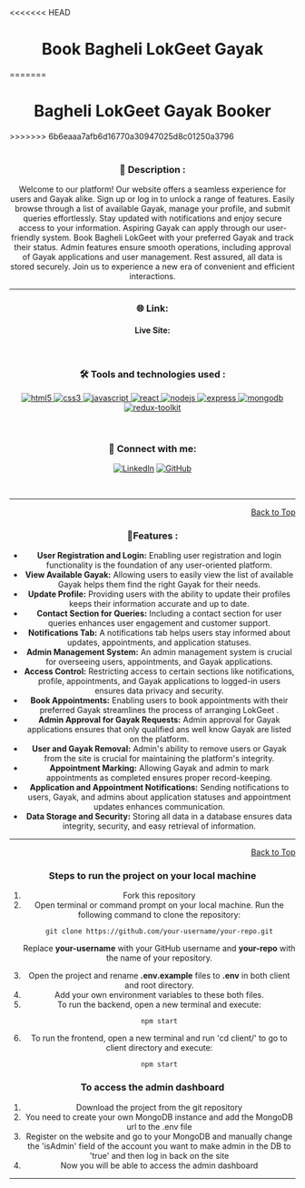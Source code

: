 <div id="top">
<<<<<<< HEAD
<h1 align="center">Book Bagheli LokGeet Gayak</h1>
=======
<h1 align="center">Bagheli LokGeet Gayak Booker</h1>
>>>>>>> 6b6eaaa7afb6d16770a30947025d8c01250a3796

<div align="center">
  <br>

<h3>📝 Description :</h3> 
Welcome to our platform! Our website offers a seamless experience for users and Gayak alike. Sign up or log in to unlock a range of features. Easily browse through a list of available Gayak, manage your profile, and submit queries effortlessly. Stay updated with notifications and enjoy secure access to your information. Aspiring Gayak can apply through our user-friendly system. Book Bagheli LokGeet with your preferred Gayak and track their status. Admin features ensure smooth operations, including approval of Gayak applications and user management. Rest assured, all data is stored securely. Join us to experience a new era of convenient and efficient interactions.

<br/>

---

### 🌐 Link:

<h4> Live Site:  </h4>

<br>

### 🛠️ Tools and technologies used :

<div align=center>

<a href="https://www.w3.org/html/" target="_blank" rel="noreferrer"> <img src="https://img.shields.io/badge/HTML5-E34F26?style=for-the-badge&logo=html5&logoColor=white" alt="html5"/> </a>
<a href="https://www.w3schools.com/css/" target="_blank" rel="noreferrer"> <img src="https://img.shields.io/badge/CSS3-1572B6?style=for-the-badge&logo=css3&logoColor=white" alt="css3" /> </a>
<a href="https://developer.mozilla.org/en-US/docs/Web/JavaScript" target="_blank" rel="noreferrer"> <img src="https://img.shields.io/badge/JavaScript-F7DF1E?style=for-the-badge&logo=javascript&logoColor=black" alt="javascript"/> </a>
<a href="https://reactjs.org/" target="_blank" rel="noreferrer"> <img src="https://img.shields.io/badge/React-20232A?style=for-the-badge&logo=react&logoColor=white&color=148dff" alt="react" /> </a>
<a href="https://nodejs.org" target="_blank" rel="noreferrer"> <img src="https://img.shields.io/badge/Node.js-8A2BE2?style=for-the-badge&logo=Node.js&color=b3ffb0" alt="nodejs" /> </a>
<a href="https://expressjs.com" target="_blank" rel="noreferrer"> <img src="https://img.shields.io/badge/Express.js-404D59?style=for-the-badge&color=008712" alt="express"/> </a>
<a href="https://www.mongodb.com/" target="_blank" rel="noreferrer"> <img src="https://img.shields.io/badge/MongoDB-4EA94B?style=for-the-badge&logo=mongodb&logoColor=white" alt="mongodb" /> </a>
<a href="https://redux-toolkit.js.org/" target="_blank" rel="noreferrer"> <img src="https://img.shields.io/badge/Redux-593D88?style=for-the-badge&logo=redux&logoColor=white" alt="redux-toolkit" /> </a>

</div>

<br>

### 👋 Connect with me:

<div align=center>

[![LinkedIn](https://img.shields.io/badge/LinkedIn-0A66C2.svg?style=for-the-badge&logo=LinkedIn&logoColor=white)](https://www.linkedin.com/in/dipesh-dwivedi17/)
[![GitHub](https://img.shields.io/badge/GitHub-100000?style=for-the-badge&logo=github&logoColor=white)](https://github.com/Dipesh412)

</div>

<br>

---

<p align="right"><a href="#top">Back to Top</a></p>

### 📃Features :

<ul>
  <li><strong>User Registration and Login:</strong> Enabling user registration and login functionality is the foundation of any user-oriented platform.</li>
  <li><strong>View Available Gayak:</strong> Allowing users to easily view the list of available Gayak helps them find the right Gayak for their needs.</li>
  <li><strong>Update Profile:</strong> Providing users with the ability to update their profiles keeps their information accurate and up to date.</li>
  <li><strong>Contact Section for Queries:</strong> Including a contact section for user queries enhances user engagement and customer support.</li>
  <li><strong>Notifications Tab:</strong> A notifications tab helps users stay informed about updates, appointments, and application statuses.</li>
  <li><strong>Admin Management System:</strong> An admin management system is crucial for overseeing users, appointments, and Gayak applications.</li>
  <li><strong>Access Control:</strong> Restricting access to certain sections like notifications, profile, appointments, and Gayak applications to logged-in users ensures data privacy and security.</li>
  <li><strong>Book Appointments:</strong> Enabling users to book appointments with their preferred Gayak streamlines the process of arranging LokGeet .</li>
  <li><strong>Admin Approval for Gayak Requests:</strong> Admin approval for Gayak applications ensures that only qualified ans well know Gayak are listed on the platform.</li>
  <li><strong>User and Gayak Removal:</strong> Admin's ability to remove users or Gayak from the site is crucial for maintaining the platform's integrity.</li>
  <li><strong>Appointment Marking:</strong> Allowing Gayak and admin to mark appointments as completed ensures proper record-keeping.</li>
  <li><strong>Application and Appointment Notifications:</strong> Sending notifications to users, Gayak, and admins about application statuses and appointment updates enhances communication.</li>
  <li><strong>Data Storage and Security:</strong> Storing all data in a database ensures data integrity, security, and easy retrieval of information.</li>
</ul>

<hr/>

<p align="right"><a href="#top">Back to Top</a></p>

### Steps to run the project on your local machine

<ol>
<li>Fork this repository</li>
<li>Open terminal or command prompt on your local machine. Run the following command to clone the repository:</li>

```
git clone https://github.com/your-username/your-repo.git
```

Replace **your-username** with your GitHub username and **your-repo** with the name of your repository.

<li>Open the project and rename <strong>.env.example</strong> files to <strong>.env</strong> in both client and root directory.</li>

<li>Add your own environment variables to these both files.</li>

<li>To run the backend, open a new terminal and execute:</li>

```
npm start
```

<li>To run the frontend, open a new terminal and run 'cd client/' to go to client directory and execute: </li>

```
npm start
```

</ol>

### To access the admin dashboard

<ol>
<li>Download the project from the git repository</li>
<li>You need to create your own MongoDB instance and add the MongoDB url to the .env file</li>
<li>Register on the website and go to your MongoDB and manually change the 'isAdmin' field of the account you want to make admin in the DB to 'true' and then log in back on the site</li>
<li>Now you will be able to access the admin dashboard</li>
</ol>

---



</div>
